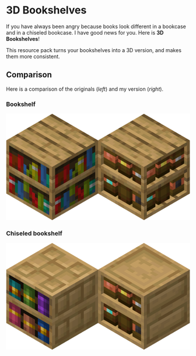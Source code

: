 # 3D Bookshelves

If you have always been angry because books look different in a bookcase and in a chiseled bookcase. I have good news for you. Here is **3D Bookshelves**!

This resource pack turns your bookshelves into a 3D version, and makes them more consistent.

## Comparison

Here is a comparison of the originals (_left_) and my version (_right_).

### Bookshelf

![bookshelves](renders\bookshelf_comparison.png)

### Chiseled bookshelf

![chiseled_bookshelves](renders\chiseled_bookshelf_comparison.png)
